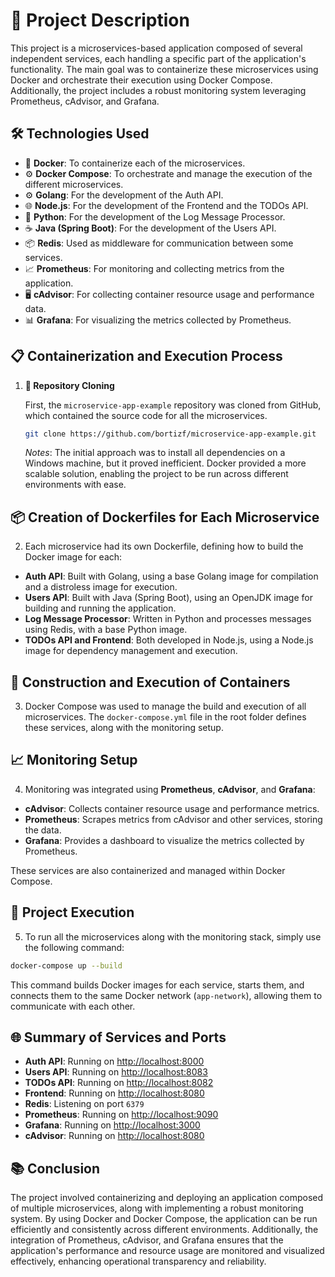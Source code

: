 
# 🚀 Project Description

This project is a microservices-based application composed of several independent services, each handling a specific part of the application's functionality. The main goal was to containerize these microservices using Docker and orchestrate their execution using Docker Compose. Additionally, the project includes a robust monitoring system leveraging Prometheus, cAdvisor, and Grafana.

## 🛠️ Technologies Used

- 🐳 **Docker**: To containerize each of the microservices.
- ⚙️ **Docker Compose**: To orchestrate and manage the execution of the different microservices.
- ⚙️ **Golang**: For the development of the Auth API.
- 🌐 **Node.js**: For the development of the Frontend and the TODOs API.
- 🐍 **Python**: For the development of the Log Message Processor.
- ☕ **Java (Spring Boot)**: For the development of the Users API.
- 📦 **Redis**: Used as middleware for communication between some services.
- 📈 **Prometheus**: For monitoring and collecting metrics from the application.
- 🖥️ **cAdvisor**: For collecting container resource usage and performance data.
- 📊 **Grafana**: For visualizing the metrics collected by Prometheus.

## 📋 Containerization and Execution Process

1. **🔄 Repository Cloning**

   First, the `microservice-app-example` repository was cloned from GitHub, which contained the source code for all the microservices.

   ```bash
   git clone https://github.com/bortizf/microservice-app-example.git
   ```

   _Notes_: The initial approach was to install all dependencies on a Windows machine, but it proved inefficient. Docker provided a more scalable solution, enabling the project to be run across different environments with ease.

## 📦 Creation of Dockerfiles for Each Microservice

2. Each microservice had its own Dockerfile, defining how to build the Docker image for each:

- **Auth API**: Built with Golang, using a base Golang image for compilation and a distroless image for execution.
- **Users API**: Built with Java (Spring Boot), using an OpenJDK image for building and running the application.
- **Log Message Processor**: Written in Python and processes messages using Redis, with a base Python image.
- **TODOs API and Frontend**: Both developed in Node.js, using a Node.js image for dependency management and execution.

## 🔨 Construction and Execution of Containers

3. Docker Compose was used to manage the build and execution of all microservices. The `docker-compose.yml` file in the root folder defines these services, along with the monitoring setup.

## 📈 Monitoring Setup

4. Monitoring was integrated using **Prometheus**, **cAdvisor**, and **Grafana**:

- **cAdvisor**: Collects container resource usage and performance metrics.
- **Prometheus**: Scrapes metrics from cAdvisor and other services, storing the data.
- **Grafana**: Provides a dashboard to visualize the metrics collected by Prometheus.

These services are also containerized and managed within Docker Compose.

## 🚀 Project Execution

5. To run all the microservices along with the monitoring stack, simply use the following command:

```bash
docker-compose up --build
```

This command builds Docker images for each service, starts them, and connects them to the same Docker network (`app-network`), allowing them to communicate with each other.

## 🌐 Summary of Services and Ports

- **Auth API**: Running on [http://localhost:8000](http://localhost:8000)
- **Users API**: Running on [http://localhost:8083](http://localhost:8083)
- **TODOs API**: Running on [http://localhost:8082](http://localhost:8082)
- **Frontend**: Running on [http://localhost:8080](http://localhost:8080)
- **Redis**: Listening on port `6379`
- **Prometheus**: Running on [http://localhost:9090](http://localhost:9090)
- **Grafana**: Running on [http://localhost:3000](http://localhost:3000)
- **cAdvisor**: Running on [http://localhost:8080](http://localhost:8080)

## 📚 Conclusion

The project involved containerizing and deploying an application composed of multiple microservices, along with implementing a robust monitoring system. By using Docker and Docker Compose, the application can be run efficiently and consistently across different environments. Additionally, the integration of Prometheus, cAdvisor, and Grafana ensures that the application's performance and resource usage are monitored and visualized effectively, enhancing operational transparency and reliability.
